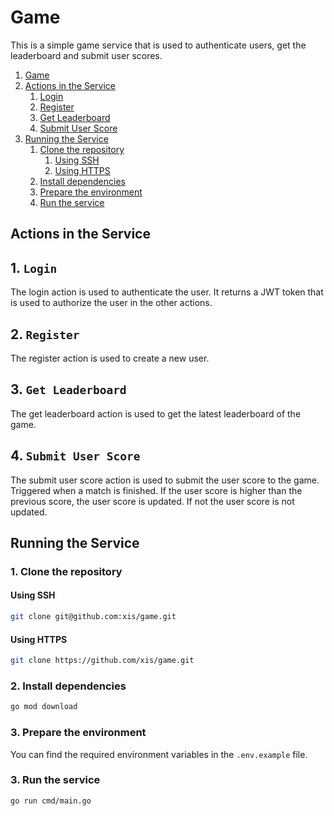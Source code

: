 # Game

This is a simple game service that is used to authenticate users, get the leaderboard and submit user scores.


1. [Game](#game)
2. [Actions in the Service](#actions-in-the-service)
   1. [Login](#1-login)
   2. [Register](#2-register)
   3. [Get Leaderboard](#3-get-leaderboard)
   4. [Submit User Score](#4-submit-user-score)
3. [Running the Service](#running-the-service)
   1. [Clone the repository](#1-clone-the-repository)
      1. [Using SSH](#using-ssh)
      2. [Using HTTPS](#using-https)
   2. [Install dependencies](#2-install-dependencies)
   3. [Prepare the environment](#3-prepare-the-environment)
   4. [Run the service](#4-run-the-service)

## Actions in the Service

## 1. `Login`
The login action is used to authenticate the user. It returns a JWT token that is used to authorize the user in the other actions.

## 2. `Register`
The register action is used to create a new user.

## 3. `Get Leaderboard`
The get leaderboard action is used to get the latest leaderboard of the game.

## 4. `Submit User Score`
The submit user score action is used to submit the user score to the game. Triggered when a match is finished. If the user score is higher than the previous score, the user score is updated. If not the user score is not updated.

## Running the Service

### 1. Clone the repository

#### Using SSH
```bash
git clone git@github.com:xis/game.git
```

#### Using HTTPS
```bash
git clone https://github.com/xis/game.git
```

### 2. Install dependencies

```bash
go mod download
```

### 3. Prepare the environment

You can find the required environment variables in the `.env.example` file.

### 3. Run the service

```bash
go run cmd/main.go
```
